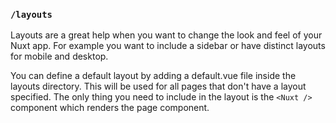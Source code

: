 ### `/layouts`

Layouts are a great help when you want to change the look and feel of your Nuxt app. For example you want to include a sidebar or have distinct layouts for mobile and desktop.

You can define a default layout by adding a default.vue file inside the layouts directory. This will be used for all pages that don't have a layout specified. The only thing you need to include in the layout is the `<Nuxt />` component which renders the page component.
